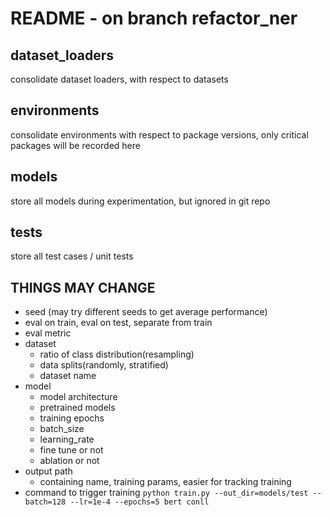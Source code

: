 # README - on branch refactor_ner
## dataset_loaders
consolidate dataset loaders, with respect to datasets
## environments
consolidate environments with respect to package versions, only critical packages will be recorded here
## models
store all models during experimentation, but ignored in git repo
## tests
store all test cases / unit tests
## THINGS MAY CHANGE
* seed (may try different seeds to get average performance)
* eval on train, eval on test, separate from train
* eval metric
* dataset
    * ratio of class distribution(resampling)
    * data splits(randomly, stratified)
    * dataset name
* model
    * model architecture
    * pretrained models
    * training epochs
    * batch_size
    * learning_rate
    * fine tune or not 
    * ablation or not
* output path
    * containing name, training params, easier for tracking training
* command to trigger training
`python train.py --out_dir=models/test --batch=128 --lr=1e-4 --epochs=5 bert conll`

